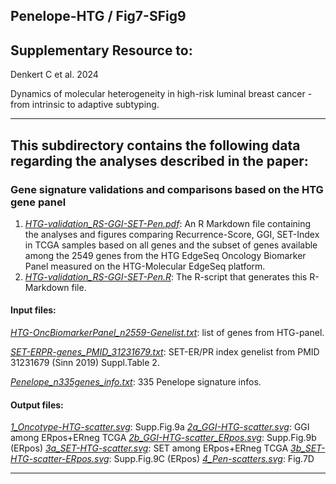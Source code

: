 ## Penelope-HTG / Fig7-SFig9

## Supplementary Resource to:  

Denkert C et al. 2024 

Dynamics of molecular heterogeneity in high-risk luminal breast cancer - from intrinsic to adaptive subtyping.

************************************************************

## This subdirectory contains the following data regarding the analyses described in the paper:

### Gene signature validations and comparisons based on the HTG gene panel

1. [*HTG-validation_RS-GGI-SET-Pen.pdf*](https://github.com/tkarn/Penelope-HTG/blob/main/Fig7-SFig9/HTG-validation_RS-GGI-SET-Pen.pdf):  An R Markdown file containing the analyses and figures comparing Recurrence-Score, GGI, SET-Index in TCGA samples based on all genes and the subset of genes available among the 2549 genes from the HTG EdgeSeq Oncology Biomarker Panel measured on the HTG-Molecular EdgeSeq platform.
2. [*HTG-validation_RS-GGI-SET-Pen.R*](https://github.com/tkarn/Penelope-HTG/blob/main/Fig7-SFig9/HTG-validation_RS-GGI-SET-Pen.R):  The R-script that generates this R-Markdown file.

#### Input files:
[*HTG-OncBiomarkerPanel_n2559-Genelist.txt*](https://github.com/tkarn/Penelope-HTG/blob/main/Fig7-SFig9/HTG-OncBiomarkerPanel_n2559-Genelist.txt): list of genes from HTG-panel.

[*SET-ERPR-genes_PMID_31231679.txt*](https://github.com/tkarn/Penelope-HTG/blob/main/Fig7-SFig9/SET-ERPR-genes_PMID_31231679.txt): SET-ER/PR index genelist from PMID 31231679 (Sinn 2019) Suppl.Table 2.

[*Penelope_n335genes_info.txt*](https://github.com/tkarn/Penelope-HTG/blob/main/Fig7-SFig9/Penelope_n335genes_info.txt): 335 Penelope signature infos.

#### Output files:
[*1_Oncotype-HTG-scatter.svg*](https://github.com/tkarn/Penelope-HTG/blob/main/Fig7-SFig9/1_Oncotype-HTG-scatter.svg): Supp.Fig.9a
[*2a_GGI-HTG-scatter.svg*](https://github.com/tkarn/Penelope-HTG/blob/main/Fig7-SFig9/2a_GGI-HTG-scatter.svg): GGI among ERpos+ERneg TCGA
[*2b_GGI-HTG-scatter_ERpos.svg*](https://github.com/tkarn/Penelope-HTG/blob/main/Fig7-SFig9/2b_GGI-HTG-scatter_ERpos.svg):  Supp.Fig.9b (ERpos)
[*3a_SET-HTG-scatter.svg*](https://github.com/tkarn/Penelope-HTG/blob/main/Fig7-SFig9/3a_SET-HTG-scatter.svg):  SET among ERpos+ERneg TCGA
[*3b_SET-HTG-scatter-ERpos.svg*](https://github.com/tkarn/Penelope-HTG/blob/main/Fig7-SFig9/3b_SET-HTG-scatter-ERpos.svg):  Supp.Fig.9C (ERpos)
[*4_Pen-scatters.svg*](https://github.com/tkarn/Penelope-HTG/blob/main/Fig7-SFig9/4_Pen-scatters.svg):  Fig.7D

************************************************************

